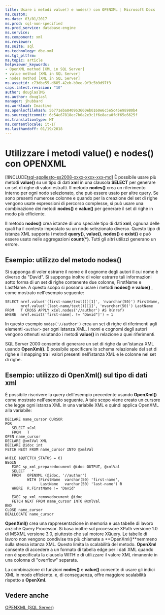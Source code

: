 ```yaml
---
title: Usare i metodi value() e nodes() con OPENXML | Microsoft Docs
ms.custom: 
ms.date: 03/01/2017
ms.prod: sql-non-specified
ms.prod_service: database-engine
ms.service: 
ms.component: xml
ms.reviewer: 
ms.suite: sql
ms.technology: dbe-xml
ms.tgt_pltfrm: 
ms.topic: article
helpviewer_keywords:
- OpenXML method [XML in SQL Server]
- value method [XML in SQL Server]
- nodes method [XML in SQL Server]
ms.assetid: c73dbe55-d685-42eb-b0ee-9f3c5b9d97f3
caps.latest.revision: "10"
author: douglaslMS
ms.author: douglasl
manager: jhubbard
ms.workload: Inactive
ms.openlocfilehash: 56771eba840963660eb0160e6c5e5c45e98980b4
ms.sourcegitcommit: 6c54e67818ec7b0a2e3c1f6e8aca0fdf65e6625f
ms.translationtype: HT
ms.contentlocale: it-IT
ms.lasthandoff: 01/19/2018
---
```

# <a name="use-the-value-and-nodes-methods-with-openxml"></a>Utilizzare i metodi value() e nodes() con OPENXML
[!INCLUDE[tsql-appliesto-ss2008-xxxx-xxxx-xxx-md](../../includes/tsql-appliesto-ss2008-xxxx-xxxx-xxx-md.md)] È possibile usare più metodi **value()** su un tipo di dati **xml** in una clausola **SELECT** per generare un set di righe di valori estratti. Il metodo **nodes()** crea un riferimento interno per ogni nodo selezionato, che può essere usato per altre query. Se sono presenti numerose colonne e quando per la creazione del set di righe vengono usate espressioni di percorso complesse, si può usare una combinazione dei metodi **nodes()** e **value()** per generare il set di righe in modo più efficiente.  
  
 Il metodo **nodes()** crea istanze di uno speciale tipo di dati **xml**, ognuna delle quali ha il contesto impostato su un nodo selezionato diverso. Questo tipo di istanza XML supporta i metodi **query()**, **value()**, **nodes()** e **exist()** e può essere usato nelle aggregazioni **count(\*)**. Tutti gli altri utilizzi generano un errore.  
  
## <a name="example-using-nodes"></a>Esempio: utilizzo del metodo nodes()  
 Si supponga di voler estrarre il nome e il cognome degli autori il cui nome è diverso da "David". Si supponga inoltre di voler estrarre tali informazioni sotto forma di un set di righe contenente due colonne, FirstName e LastName. A questo scopo si possono usare i metodi **nodes()** e **value()** , come mostrato nell'esempio seguente:  
  
```  
SELECT nref.value('(first-name/text())[1]', 'nvarchar(50)') FirstName,  
       nref.value('(last-name/text())[1]', 'nvarchar(50)') LastName  
FROM   T CROSS APPLY xCol.nodes('//author') AS R(nref)  
WHERE  nref.exist('first-name[. != "David"]') = 1  
```  
  
 In questo esempio `nodes('//author')` crea un set di righe di riferimenti agli elementi `<author>` per ogni istanza XML. I nomi e cognomi degli autori vengono ottenuti valutando i metodi **value()** in relazione a quei riferimenti.  
  
 SQL Server 2000 consente di generare un set di righe da un'istanza XML usando **OpenXml()**. È possibile specificare lo schema relazionale del set di righe e il mapping tra i valori presenti nell'istanza XML e le colonne nel set di righe.  
  
## <a name="example-using-openxml-on-the-xml-data-type"></a>Esempio: utilizzo di OpenXml() sul tipo di dati xml  
 È possibile riscrivere la query dell'esempio precedente usando **OpenXml()** come mostrato nell'esempio seguente. A tale scopo viene creato un cursore che legge ogni istanza XML in una variabile XML e quindi applica OpenXML alla variabile:  
  
```  
DECLARE name_cursor CURSOR  
FOR  
   SELECT xCol   
   FROM   T  
OPEN name_cursor  
DECLARE @xmlVal XML  
DECLARE @idoc int  
FETCH NEXT FROM name_cursor INTO @xmlVal  
  
WHILE (@@FETCH_STATUS = 0)  
BEGIN  
   EXEC sp_xml_preparedocument @idoc OUTPUT, @xmlVal  
   SELECT   *  
   FROM   OPENXML (@idoc, '//author')  
          WITH (FirstName  varchar(50) 'first-name',  
                LastName   varchar(50) 'last-name') R  
   WHERE  R.FirstName != 'David'  
  
   EXEC sp_xml_removedocument @idoc  
   FETCH NEXT FROM name_cursor INTO @xmlVal  
END  
CLOSE name_cursor  
DEALLOCATE name_cursor   
```  
  
 **OpenXml()** crea una rappresentazione in memoria e usa tabelle di lavoro anziché Query Processor. Si basa inoltre sul processore XPath versione 1.0 di MSXML versione 3.0, piuttosto che sul motore XQuery. Le tabelle di lavoro non vengono condivise tra più chiamate a **OpenXml()**nemmeno sulla stessa istanza XML. Questo limita la scalabilità del metodo. **OpenXml** consente di accedere a un formato di tabella edge per i dati XML quando non è specificata la clausola WITH e di utilizzare il valore XML rimanente in una colonna di "overflow" separata.  
  
 La combinazione di funzioni **nodes()** e **value()** consente di usare gli indici XML in modo efficiente. e, di conseguenza, offre maggiore scalabilità rispetto a **OpenXml**.  
  
## <a name="see-also"></a>Vedere anche  
 [OPENXML &#40;SQL Server&#41;](../../relational-databases/xml/openxml-sql-server.md)  
  
  
